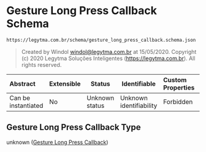 # Gesture Long Press Callback Schema

```txt
https://legytma.com.br/schema/gesture_long_press_callback.schema.json
```




> Created by Windol [windol@legytma.com.br](mailto:windol@legytma.com.br) at 15/05/2020.
> Copyright (c) 2020 Legytma Soluções Inteligentes (<https://legytma.com.br>). All rights reserved.
>

| Abstract            | Extensible | Status         | Identifiable            | Custom Properties | Additional Properties | Access Restrictions | Defined In                                                                                                          |
| :------------------ | ---------- | -------------- | ----------------------- | :---------------- | --------------------- | ------------------- | ------------------------------------------------------------------------------------------------------------------- |
| Can be instantiated | No         | Unknown status | Unknown identifiability | Forbidden         | Allowed               | none                | [gesture_long_press_callback.schema.json](../schema/gesture_long_press_callback.schema.json) |

## Gesture Long Press Callback Type

unknown ([Gesture Long Press Callback](gesture_long_press_callback.md))
